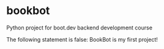 # bookbot
Python project for boot.dev backend development course

The following statement is false:
BookBot is my first project!
